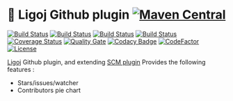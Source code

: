 # :link: Ligoj Github plugin [![Maven Central](https://maven-badges.herokuapp.com/maven-central/org.ligoj.plugin/plugin-scm-github/badge.svg)](https://maven-badges.herokuapp.com/maven-central/org.ligoj.plugin/plugin-scm-github)

[![Build Status](https://travis-ci.org/ligoj/plugin-scm-github.svg?branch=master)](https://travis-ci.org/ligoj/plugin-scm-github)
[![Build Status](https://circleci.com/gh/ligoj/plugin-scm-github.svg?style=svg)](https://circleci.com/gh/ligoj/plugin-scm-github)
[![Build Status](https://semaphoreci.com/api/v1/ligoj/plugin-scm-github/branches/master/shields_badge.svg)](https://semaphoreci.com/ligoj/plugin-scm-github)
[![Build Status](https://ci.appveyor.com/api/projects/status/5a0lx6jsqp6ku15m/branch/master?svg=true)](https://ci.appveyor.com/project/ligoj/plugin-scm-github/branch/master)
[![Coverage Status](https://coveralls.io/repos/github/ligoj/plugin-scm-github/badge.svg?branch=master)](https://coveralls.io/github/ligoj/plugin-scm-github?branch=master)
[![Quality Gate](https://sonarcloud.io/api/project_badges/measure?metric=alert_status&project=org.ligoj.plugin:plugin-scm-github)](https://sonarcloud.io/dashboard/index/org.ligoj.plugin:plugin-scm-github)
[![Codacy Badge](https://api.codacy.com/project/badge/Grade/ffc7e54dd80440cbb2ee4882edddda04)](https://www.codacy.com/app/ligoj/plugin-scm-github?utm_source=github.com&amp;utm_medium=referral&amp;utm_content=ligoj/plugin-scm-github&amp;utm_campaign=Badge_Grade)
[![CodeFactor](https://www.codefactor.io/repository/github/ligoj/plugin-scm-github/badge)](https://www.codefactor.io/repository/github/ligoj/plugin-scm-github)
[![License](http://img.shields.io/:license-mit-blue.svg)](http://fabdouglas.mit-license.org/)

[Ligoj](https://github.com/ligoj/ligoj) Github plugin, and extending [SCM plugin](https://github.com/ligoj/plugin-scm)
Provides the following features :
- Stars/issues/watcher
- Contributors pie chart
